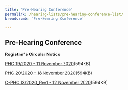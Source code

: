 ```yaml
---
title: 'Pre-Hearing Conference'
permalink: /hearing-lists/pre-hearing-conference-list/
breadcrumb: 'Pre-Hearing Conference'

---
```



Pre-Hearing Conference
---

**Registrar's Circular Notice**

[PHC 19/2020 - 11 November 2020](/files/Phc192020-11Nov2020.pdf)(594KB)

[PHC 20/2020 - 18 November 2020](/files/Phc202020-18Nov2020.pdf)(594KB)

[C-PHC 13/2020_Rev1 - 12 November 2020](/files/C-Phc132020_Rev1-12Nov2020.pdf)(594KB)


